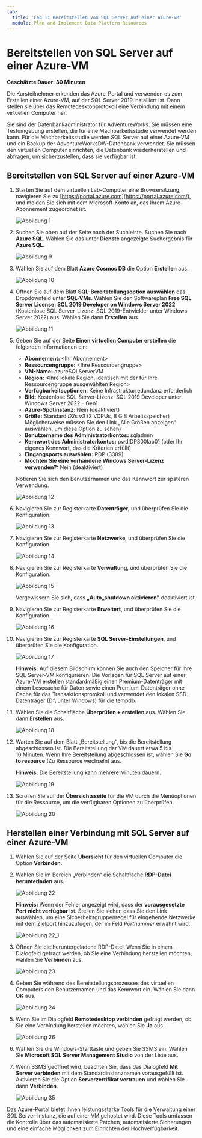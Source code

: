 ```yaml
---
lab:
  title: 'Lab 1: Bereitstellen von SQL Server auf einer Azure-VM'
  module: Plan and Implement Data Platform Resources
---
```


# Bereitstellen von SQL Server auf einer Azure-VM

**Geschätzte Dauer: 30 Minuten**

Die Kursteilnehmer erkunden das Azure-Portal und verwenden es zum Erstellen einer Azure-VM, auf der SQL Server 2019 installiert ist. Dann stellen sie über das Remotedesktopprotokoll eine Verbindung mit einem virtuellen Computer her.

Sie sind der Datenbankadministrator für AdventureWorks. Sie müssen eine Testumgebung erstellen, die für eine Machbarkeitsstudie verwendet werden kann. Für die Machbarkeitsstudie werden SQL Server auf einer Azure-VM und ein Backup der AdventureWorksDW-Datenbank verwendet. Sie müssen den virtuellen Computer einrichten, die Datenbank wiederherstellen und abfragen, um sicherzustellen, dass sie verfügbar ist.

## Bereitstellen von SQL Server auf einer Azure-VM

1. Starten Sie auf dem virtuellen Lab-Computer eine Browsersitzung, navigieren Sie zu [https://portal.azure.com](https://portal.azure.com/), und melden Sie sich mit dem Microsoft-Konto an, das Ihrem Azure-Abonnement zugeordnet ist.

    ![Abbildung 1](../images/dp-300-module-01-lab-01.png)

1. Suchen Sie oben auf der Seite nach der Suchleiste. Suchen Sie nach **Azure SQL**. Wählen Sie das unter **Dienste** angezeigte Suchergebnis für **Azure SQL**.

    ![Abbildung 9](../images/dp-300-module-01-lab-09.png)

1. Wählen Sie auf dem Blatt **Azure Cosmos DB** die Option **Erstellen** aus.

    ![Abbildung 10](../images/dp-300-module-01-lab-10.png)

1. Öffnen Sie auf dem Blatt **SQL-Bereitstellungsoption auswählen** das Dropdownfeld unter **SQL-VMs**. Wählen Sie den Softwareplan **Free SQL Server License: SQL 2019 Developer on Windows Server 2022** (Kostenlose SQL Server-Lizenz: SQL 2019-Entwickler unter Windows Server 2022) aus. Wählen Sie dann **Erstellen** aus.

    ![Abbildung 11](../images/dp-300-module-01-lab-11.png)

1. Geben Sie auf der Seite **Einen virtuellen Computer erstellen** die folgenden Informationen ein:

    - **Abonnement:** &lt;Ihr Abonnement&gt;
    - **Ressourcengruppe:** &lt;Ihre Ressourcengruppe&gt;
    - **VM-Name:** azureSQLServerVM
    - **Region:** &lt;Ihre lokale Region, identisch mit der für Ihre Ressourcengruppe ausgewählten Region&gt;
    - **Verfügbarkeitsoptionen**: Keine Infrastrukturredundanz erforderlich
    - **Bild:** Kostenlose SQL Server-Lizenz: SQL 2019 Developer unter Windows Server 2022 – Gen1
    - **Azure-Spotinstanz:** Nein (deaktiviert)
    - **Größe:** Standard *D2s v3* (2 VCPUs, 8 GiB Arbeitsspeicher) Möglicherweise müssen Sie den Link „Alle Größen anzeigen“ auswählen, um diese Option zu sehen)
    - **Benutzername des Administratorkontos:** sqladmin
    - **Kennwort des Administratorkontos:** pwd!DP300lab01 (oder Ihr eigenes Kennwort, das die Kriterien erfüllt)
    - **Eingangsports auswählen:** RDP (3389)
    - **Möchten Sie eine vorhandene Windows Server-Lizenz verwenden?:** Nein (deaktiviert)

    Notieren Sie sich den Benutzernamen und das Kennwort zur späteren Verwendung.

    ![Abbildung 12](../images/dp-300-module-01-lab-12.png)

1. Navigieren Sie zur Registerkarte **Datenträger**, und überprüfen Sie die Konfiguration.

    ![Abbildung 13](../images/dp-300-module-01-lab-13.png)

1. Navigieren Sie zur Registerkarte **Netzwerke**, und überprüfen Sie die Konfiguration.

    ![Abbildung 14](../images/dp-300-module-01-lab-14.png)

1. Navigieren Sie zur Registerkarte **Verwaltung**, und überprüfen Sie die Konfiguration.

    ![Abbildung 15](../images/dp-300-module-01-lab-15.png)

    Vergewissern Sie sich, dass **„Auto_shutdown aktivieren"** deaktiviert ist.

1. Navigieren Sie zur Registerkarte **Erweitert**, und überprüfen Sie die Konfiguration.

    ![Abbildung 16](../images/dp-300-module-01-lab-16.png)

1. Navigieren Sie zur Registerkarte **SQL Server-Einstellungen**, und überprüfen Sie die Konfiguration.

    ![Abbildung 17](../images/dp-300-module-01-lab-17.png)

    **Hinweis:** Auf diesem Bildschirm können Sie auch den Speicher für Ihre SQL Server-VM konfigurieren. Die Vorlagen für SQL Server auf einer Azure-VM erstellen standardmäßig einen Premium-Datenträger mit einem Lesecache für Daten sowie einen Premium-Datenträger ohne Cache für das Transaktionsprotokoll und verwendet den lokalen SSD-Datenträger (D:\ unter Windows) für die tempdb.

1. Wählen Sie die Schaltfläche **Überprüfen + erstellen** aus. Wählen Sie dann **Erstellen** aus.

    ![Abbildung 18](../images/dp-300-module-01-lab-18.png)

1. Warten Sie auf dem Blatt „Bereitstellung“, bis die Bereitstellung abgeschlossen ist. Die Bereitstellung der VM dauert etwa 5 bis 10 Minuten. Wenn Ihre Bereitstellung abgeschlossen ist, wählen Sie **Go to resource** (Zu Ressource wechseln) aus.

    **Hinweis:** Die Bereitstellung kann mehrere Minuten dauern.

    ![Abbildung 19](../images/dp-300-module-01-lab-19.png)

1. Scrollen Sie auf der **Übersichtsseite** für die VM durch die Menüoptionen für die Ressource, um die verfügbaren Optionen zu überprüfen.

    ![Abbildung 20](../images/dp-300-module-01-lab-20.png)

## Herstellen einer Verbindung mit SQL Server auf einer Azure-VM

1. Wählen Sie auf der Seite **Übersicht** für den virtuellen Computer die Option **Verbinden**.

1. Wählen Sie im Bereich „Verbinden“ die Schaltfläche **RDP-Datei herunterladen** aus.

    ![Abbildung 22](../images/dp-300-module-01-lab-22.png)

    **Hinweis:** Wenn der Fehler angezeigt wird, dass der **vorausgesetzte Port nicht verfügbar** ist. Stellen Sie sicher, dass Sie den Link auswählen, um eine Sicherheitsgruppenregel für eingehende Netzwerke mit dem Zielport hinzuzufügen, der im Feld *Portnummer* erwähnt wird.

    ![Abbildung 22_1](../images/dp-300-module-01-lab-22_1.png)

1. Öffnen Sie die heruntergeladene RDP-Datei. Wenn Sie in einem Dialogfeld gefragt werden, ob Sie eine Verbindung herstellen möchten, wählen Sie **Verbinden** aus.

    ![Abbildung 23](../images/dp-300-module-01-lab-23.png)

1. Geben Sie während des Bereitstellungsprozesses des virtuellen Computers den Benutzernamen und das Kennwort ein. Wählen Sie dann **OK** aus.

    ![Abbildung 24](../images/dp-300-module-01-lab-24.png)

1. Wenn Sie im Dialogfeld **Remotedesktop verbinden** gefragt werden, ob Sie eine Verbindung herstellen möchten, wählen Sie **Ja** aus.

    ![Abbildung 26](../images/dp-300-module-01-lab-26.png)

1. Wählen Sie die Windows-Starttaste und geben Sie SSMS ein. Wählen Sie **Microsoft SQL Server Management Studio** von der Liste aus.  

1. Wenn SSMS geöffnet wird, beachten Sie, dass das Dialogfeld **Mit Server verbinden** mit dem Standardinstanznamen vorausgefüllt ist. Aktivieren Sie die Option **Serverzertifikat vertrauen** und wählen Sie dann **Verbinden**.

    ![Abbildung 35](../images/dp-300-module-01-lab-35.png)

Das Azure-Portal bietet Ihnen leistungsstarke Tools für die Verwaltung einer SQL Server-Instanz, die auf einer VM gehostet wird. Diese Tools umfassen die Kontrolle über das automatisierte Patchen, automatisierte Sicherungen und eine einfache Möglichkeit zum Einrichten der Hochverfügbarkeit.
